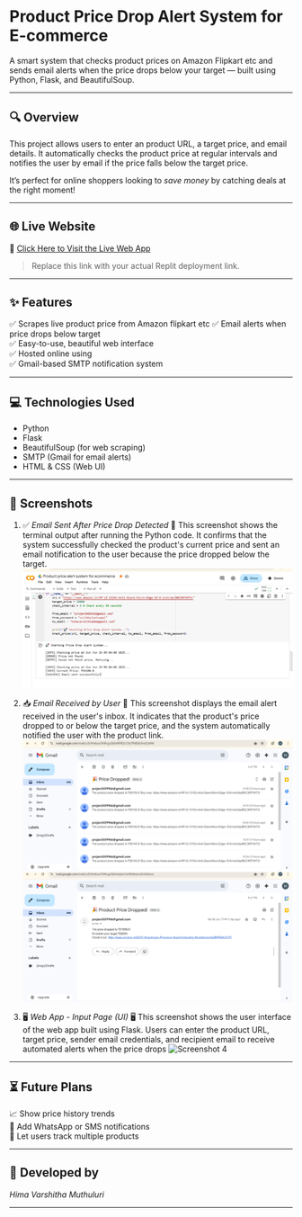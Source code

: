 #  Product Price Drop Alert System for E-commerce

A smart system that checks product prices on Amazon Flipkart etc and sends email alerts when the price drops below your target — built using Python, Flask, and BeautifulSoup.

---

## 🔍 Overview

This project allows users to enter an  product URL, a target price, and email details. It automatically checks the product price at regular intervals and notifies the user by email if the price falls below the target price.

It’s perfect for online shoppers looking to *save money* by catching deals at the right moment!

---

## 🌐 Live Website

🔗 [Click Here to Visit the Live Web App](https://your-replit-link-here)

> Replace this link with your actual Replit deployment link.

---

## ✨ Features

✅ Scrapes live product price from Amazon flipkart etc 
✅ Email alerts when price drops below target  
✅ Easy-to-use, beautiful web interface  
✅ Hosted online using   
✅ Gmail-based SMTP notification system  

---

## 💻 Technologies Used

-  Python  
-  Flask  
-  BeautifulSoup (for web scraping)  
-  SMTP (Gmail for email alerts)  
-  HTML & CSS (Web UI)

---

## 📸 Screenshots

1. ✅ *Email Sent After Price Drop Detected*
  🔹 This screenshot shows the terminal output after running the Python code.
    It confirms that the system successfully checked the product's current price and sent an email notification to the user because the price dropped below the target.
   ![Screenshot 1](https://github.com/himavarshitha11/product-price-drop-alert-system-for-ecommerce/blob/e45c783ab0e2add4c700ec84fc12733e801b95bc/Screenshot%20(13).png)

2. 📥 *Email Received by User*
📩 This screenshot displays the email alert received in the user's inbox.
 It indicates that the product's price dropped to or below the target price, and the system automatically notified the user with the product link.
   ![Screenshot 2](https://github.com/himavarshitha11/product-price-drop-alert-system-for-ecommerce/blob/c9af4f4616bc37e811b2c834ef2cdee2b4411d5f/Screenshot%20(17).png)
   ![Screenshot 3](https://github.com/himavarshitha11/product-price-drop-alert-system-for-ecommerce/blob/23b8028082a0f595770f861005633347d33c0977/Screenshot%20(18).png)


3. 🖥 *Web App - Input Page (UI)*
🖥️ This screenshot shows the user interface of the web app built using Flask.
 Users can enter the product URL, target price, sender email credentials, and recipient email to receive automated alerts when the price drops
   ![Screenshot 4](screenshots/login-page.png)

---

## ⏳ Future Plans

📈 Show price history trends  
🔔 Add WhatsApp or SMS notifications  
👥 Let users track multiple products

---

## 🙌 Developed by

*Hima Varshitha Muthuluri*

---
